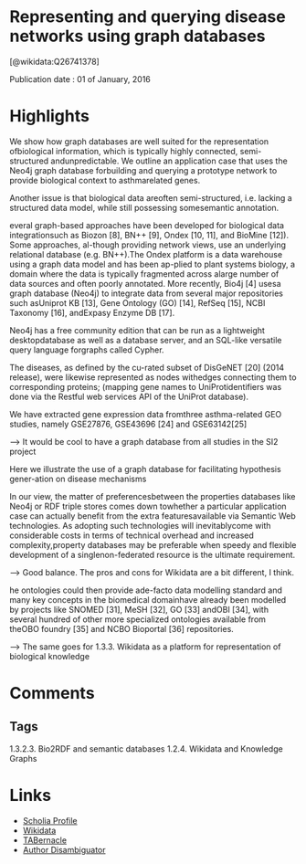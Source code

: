 
Representing and querying disease networks using graph databases
================================================================
  
  [@wikidata:Q26741378]  
  
Publication date : 01 of January, 2016  

# Highlights

We show how graph databases are well suited for the representation ofbiological information, which is typically highly connected, semi-structured andunpredictable. We outline an application case that uses the Neo4j graph database forbuilding and querying a prototype network to provide biological context to asthmarelated genes.


Another issue is that biological data areoften semi-structured, i.e. lacking a structured data model, while still possessing somesemantic annotation.

everal graph-based approaches have been developed for biological data integrationsuch as Biozon [8], BN++ [9], Ondex [10, 11], and BioMine [12]). Some approaches, al-though providing network views, use an underlying relational database (e.g. BN++).The Ondex platform is a data warehouse using a graph data model and has been ap-plied to plant systems biology, a domain where the data is typically fragmented across alarge number of data sources and often poorly annotated. More recently, Bio4j [4] usesa graph database (Neo4j) to integrate data from several major repositories such asUniprot KB [13], Gene Ontology (GO) [14], RefSeq [15], NCBI Taxonomy [16], andExpasy Enzyme DB [17].

 Neo4j has a free community edition that can be run as a lightweight desktopdatabase as well as a database server, and an SQL-like versatile query language forgraphs called Cypher.


The diseases, as defined by the cu-rated subset of DisGeNET [20] (2014 release), were likewise represented as nodes withedges connecting them to corresponding proteins; (mapping gene names to UniProtidentifiers was done via the Restful web services API of the UniProt database).

We have extracted gene expression data fromthree asthma-related GEO studies, namely GSE27876, GSE43696 [24] and GSE63142[25]

--> It would be cool to have a graph database from all studies in the SI2 project

Here we illustrate the use of a graph database for facilitating hypothesis gener-ation on disease mechanisms

 In our view, the matter of preferencesbetween the properties databases like Neo4j or RDF triple stores comes down towhether a particular application case can actually benefit from the extra featuresavailable via Semantic Web technologies. As adopting such technologies will inevitablycome with considerable costs in terms of technical overhead and increased complexity,property databases may be preferable when speedy and flexible development of a singlenon-federated resource is the ultimate requirement.

 --> Good balance. The pros and cons for Wikidata are a bit different, I think.

 he ontologies could then provide ade-facto data modelling standard and many key concepts in the biomedical domainhave already been modelled by projects like SNOMED [31], MeSH [32], GO [33] andOBI [34], with several hundred of other more specialized ontologies available from theOBO foundry [35] and NCBO Bioportal [36] repositories.

 --> The same goes for 1.3.3. Wikidata as a platform for representation of biological knowledge


# Comments

## Tags
1.3.2.3. Bio2RDF and semantic databases
1.2.4. Wikidata and Knowledge Graphs

# Links
  
 * [Scholia Profile](https://scholia.toolforge.org/work/Q26741378)  
 * [Wikidata](https://www.wikidata.org/wiki/Q26741378)  
 * [TABernacle](https://tabernacle.toolforge.org/?#/tab/manual/Q26741378/P921%3BP4510)  
 * [Author Disambiguator](https://author-disambiguator.toolforge.org/work_item_oauth.php?id=Q26741378&batch_id=&match=1&author_list_id=&doit=Get+author+links+for+workhttps://tabernacle.toolforge.org/?#/tab/manual/Q26741378/P921%3BP4510)  
